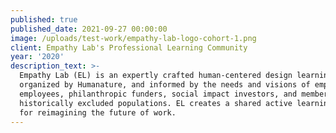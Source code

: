 ```yaml
---
published: true
published_date: 2021-09-27 00:00:00
image: /uploads/test-work/empathy-lab-logo-cohort-1.png
client: Empathy Lab's Professional Learning Community
year: '2020'
description_text: >-
  Empathy Lab (EL) is an expertly crafted human-centered design learning space,
  organized by Humanature, and informed by the needs and visions of employers,
  employees, philanthropic funders, social impact investors, and members of
  historically excluded populations. EL creates a shared active learning space
  for reimagining the future of work.
---
```



